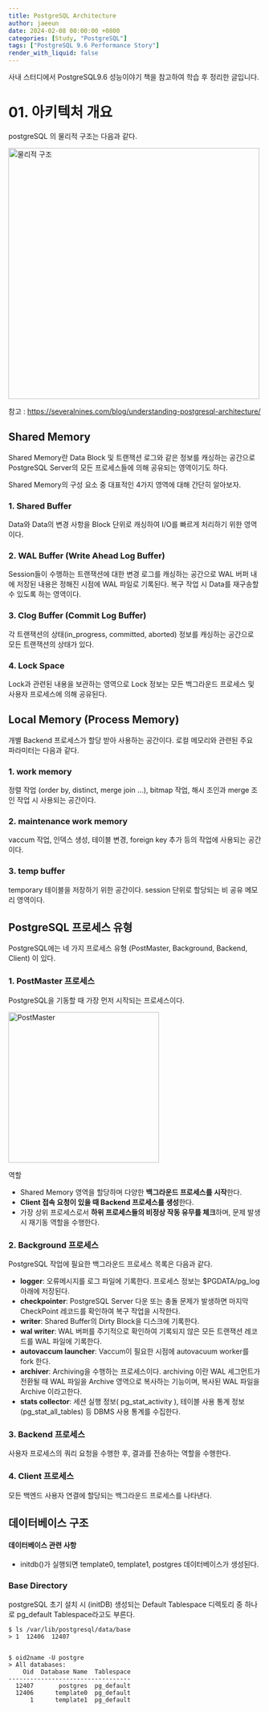 ```yaml
---
title: PostgreSQL Architecture
author: jaeeun
date: 2024-02-08 00:00:00 +0800
categories: [Study, "PostgreSQL"]
tags: ["PostgreSQL 9.6 Performance Story"]
render_with_liquid: false
---
```


사내 스터디에서 PostgreSQL9.6 성능이야기 책을 참고하여 학습 후 정리한 글입니다.

# 01. 아키텍처 개요

postgreSQL 의 물리적 구조는 다음과 같다.

<img src = "https://severalnines.com/sites/default/files/blog/node_5122/image17.jpg" width=500 alt="물리적 구조">

참고 : https://severalnines.com/blog/understanding-postgresql-architecture/

## Shared Memory

Shared Memory란 Data Block 및 트랜잭션 로그와 같은 정보를 캐싱하는 공간으로 PostgreSQL Server의 모든 프로세스들에 의해 공유되는 영역이기도 하다.

Shared Memory의 구성 요소 중 대표적인 4가지 영역에 대해 간단히 알아보자.

### 1. Shared Buffer
Data와 Data의 변경 사항을 Block 단위로 캐싱하여 I/O를 빠르게 처리하기 위한 영역이다.
### 2. WAL Buffer (Write Ahead Log Buffer)
Session들이 수행하는 트랜잭션에 대한 변경 로그를 캐싱하는 공간으로 WAL 버퍼 내에 저장된 내용은 정해진 시점에 WAL 파일로 기록된다. 복구 작업 시 Data를 재구송할 수 있도록 하는 영역이다.
### 3. Clog Buffer (Commit Log Buffer)
각 트랜잭션의 상태(in_progress, committed, aborted) 정보를 캐싱하는 공간으로 모든 트랜잭션의 상태가 있다.
### 4. Lock Space
Lock과 관련된 내용을 보관하는 영역으로 Lock 정보는 모든 백그라운드 프로세스 및 사용자 프로세스에 의해 공유된다.

## Local Memory (Process Memory)
개별 Backend 프로세스가 할당 받아 사용하는 공간이다. 로컬 메모리와 관련된 주요 파라미터는 다음과 같다.

### 1. work memory
정렬 작업 (order by, distinct, merge join ...), bitmap 작업, 해시 조인과 merge 조인 작업 시 사용되는 공간이다.

### 2. maintenance work memory
vaccum 작업, 인덱스 생성, 테이블 변경, foreign key 추가 등의 작업에 사용되는 공간이다.

### 3. temp buffer
temporary 테이블을 저장하기 위한 공간이다. session 단위로 할당되는 비 공유 메모리 영역이다.

## PostgreSQL 프로세스 유형

PostgreSQL에는 네 가지 프로세스 유형 (PostMaster, Background, Backend, Client) 이 있다.

### 1. PostMaster 프로세스
PostgreSQL을 기동할 때 가장 먼저 시작되는 프로세스이다.

<img src = "https://severalnines.com/sites/default/files/blog/node_5122/image2.jpg" width="300" alt="PostMaster"/>

역할
- Shared Memory 영역을 할당하며 다양한 **백그라운드 프로세스를 시작**한다.
- **Client 접속 요청이 있을 때 Backend 프로세스를 생성**한다.
- 가장 상위 프로세스로서 **하위 프로세스들의 비정상 작동 유무를 체크**하며, 문제 발생 시 재기동 역할을 수행한다.

### 2. Background 프로세스

PostgreSQL 작업에 필요한 백그라운드 프로세스 목록은 다음과 같다.

- **logger**: 오류메시지를 로그 파일에 기록한다. 프로세스 정보는 $PGDATA/pg_log 아래에 저장된다.
- **checkpointer**: PostgreSQL Server 다운 또는 충돌 문제가 발생하면 마지막 CheckPoint 레코드를 확인하여 복구 작업을 시작한다.
- **writer**: Shared Buffer의 Dirty Block을 디스크에 기록한다.
- **wal writer**: WAL 버퍼를 주기적으로 확인하여 기록되지 않은 모든 트랜잭션 레코드를 WAL 파일에 기록한다.
- **autovaccum launcher**: Vaccum이 필요한 시점에 autovacuum worker를 fork 한다.
- **archiver**: Archiving을 수행하는 프로세스이다. archiving 이란 WAL 세그먼트가 전환될 때 WAL 파일을 Archive 영역으로 복사하는 기능이며, 복사된 WAL 파일을 Archive 이라고한다.
- **stats collector**: 세션 실행 정보( pg_stat_activity ), 테이블 사용 통계 정보(pg_stat_all_tables) 등 DBMS 사용 통계를 수집한다.

### 3. Backend 프로세스
사용자 프로세스의 쿼리 요청을 수행한 후, 결과를 전송하는 역할을 수행한다. 

### 4. Client 프로세스
모든 백엔드 사용자 연결에 할당되는 백그라운드 프로세스를 나타낸다.

## 데이터베이스 구조

#### 데이터베이스 관련 사항
- initdb()가 실행되면 template0, template1, postgres 데이터베이스가 생성된다.

### Base Directory

postgreSQL 초기 설치 시 (initDB) 생성되는 Default Tablespace 디렉토리 중 하나로 pg_default Tablespace라고도 부른다.

```
$ ls /var/lib/postgresql/data/base
> 1  12406  12407


$ oid2name -U postgre
> All databases:
    Oid  Database Name  Tablespace
----------------------------------
  12407       postgres  pg_default
  12406      template0  pg_default
      1      template1  pg_default
```
